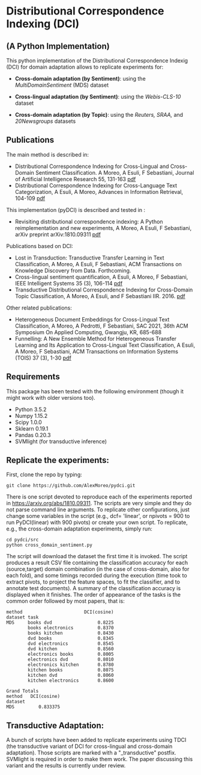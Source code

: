 # Distributional Correspondence Indexing (DCI)
## (A Python Implementation)

This python implementation of the Distributional Correspondence Indexig (DCI) for domain adaptation allows to replicate experiments for:

* **Cross-domain adaptation (by Sentiment)**: using the *MultiDomainSentiment* (MDS) dataset
  
* **Cross-lingual adaptation (by Sentiment)**: using the *Webis-CLS-10* dataset

* **Cross-domain adaptation (by Topic)**: using the *Reuters, SRAA,* and *20Newsgroups* datasets

## Publications

The main method is described in:

* Distributional Correspondence Indexing for Cross-Lingual and Cross-Domain Sentiment Classification. A Moreo, A Esuli, F Sebastiani, Journal of Artificial Intelligence Research 55, 131-163 [pdf](https://www.jair.org/index.php/jair/article/view/10977)
* Distributional Correspondence Indexing for Cross-Language Text Categorization, A Esuli, A Moreo, Advances in Information Retrieval, 104-109 [pdf](http://www.esuli.it/publications/ECIR2015.pdf)

This implementation (pyDCI) is described and tested in :

* Revisiting distributional correspondence indexing: A Python reimplementation and new experiments, A Moreo, A Esuli, F Sebastiani, arXiv preprint arXiv:1810.09311 [pdf](https://arxiv.org/abs/1810.09311)

Publications based on DCI:

* Lost in Transduction: Transductive Transfer Learning in Text Classification, A Moreo, A Esuli, F Sebastiani, ACM Transactions on Knowledge Discovery from Data. Forthcoming.
* Cross-lingual sentiment quantification, A Esuli, A Moreo, F Sebastiani, IEEE Intelligent Systems 35 (3), 106-114 [pdf](https://ieeexplore.ieee.org/abstract/document/9131128/)
* Transductive Distributional Correspondence Indexing for Cross-Domain Topic Classification, A Moreo, A Esuli, and F Sebastiani IIR. 2016. [pdf](http://ceur-ws.org/Vol-1653/paper_5.pdf)

Other related publications:

* Heterogeneous Document Embeddings for Cross-Lingual Text Classification, A Moreo, A Pedrotti, F Sebastiani, SAC 2021, 36th ACM Symposium On Applied Computing, Gwangju, KR, 685-688
* Funnelling: A New Ensemble Method for Heterogeneous Transfer Learning and Its Application to Cross-Lingual Text Classification, A Esuli, A Moreo, F Sebastiani, ACM Transactions on Information Systems (TOIS) 37 (3), 1-30 [pdf](https://dl.acm.org/doi/abs/10.1145/3326065)


## Requirements

This package has been tested with the following environment (though it might work with older versions too).
* Python 3.5.2
* Numpy 1.15.2
* Scipy 1.0.0
* Sklearn 0.19.1
* Pandas 0.20.3
* SVMlight (for transductive inference)

## Replicate the experiments:

First, clone the repo by typing:

```
git clone https://github.com/AlexMoreo/pydci.git
```

There is one script devoted to reproduce each of the experiments reported in https://arxiv.org/abs/1810.09311.
The scripts are very simple and they do not parse command line arguments. To replicate other configurations, just change some variables in the script (e.g., dcf= 'linear', or npivots = 900 to run PyDCI(linear) with 900 pivots) or create your own script.
To replicate, e.g., the cross-domain adaptation experiments, simply run:

```
cd pydci/src
python cross_domain_sentiment.py
```

The script will download the dataset the first time it is invoked. The script produces a result CSV file containing the classification accuracy for each (source,target) domain combination (in the case of cross-domain, also for each fold), and some timings recorded during the execution (time took to extract pivots, to project the feature spaces, to fit the classifier, and to annotate test documents). A summary of the classification accuracy is displayed when it finishes. The order of appearance of the tasks is the common order followed by most papers, that is:

```
method                       DCI(cosine)
dataset task
MDS     books dvd                 0.8225
        books electronics         0.8370
        books kitchen             0.8430
        dvd books                 0.8345
        dvd electronics           0.8545
        dvd kitchen               0.8560
        electronics books         0.8005
        electronics dvd           0.8010
        electronics kitchen       0.8780
        kitchen books             0.8075
        kitchen dvd               0.8060
        kitchen electronics       0.8600
        
Grand Totals
method   DCI(cosine)
dataset   
MDS         0.833375
```

## Transductive Adaptation:

A bunch of scripts have been added to replicate experiments using TDCI (the transductive 
variant of DCI for cross-lingual and cross-domain adaptation). Those scripts are marked
with a "_transductive" postfix. SVMlight is required in order to make them work.
The paper discussing this variant and the results is currently under review.

